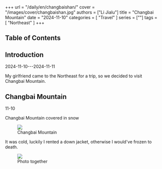 +++
url = "/daily/en/changbaishan/"
cover = "/images/cover/changbaishan.jpg"
authors = ["Li Jialu"]
title = "Changbai Mountain"
date = "2024-11-10"
categories = [
    "Travel"
]
series = [""]
tags = [
    "Northeast"
]
+++
<!DOCTYPE html>
<html lang="en">
<head>
    <meta charset="UTF-8">
    <meta name="viewport" content="width=device-width, initial-scale=1.0">
    <link rel="stylesheet" href="/assets/css/styles.css">
    <script src="/assets/js/toc.js"></script>    
</head>
<body>
    <article>
        <nav>
            <h2>Table of Contents</h2>
            <ul id="toc">
                <!-- Table of contents will be dynamically generated here -->
            </ul>
        </nav>
        <section>
            <h2>Introduction</h2>
            <p>2024-11-10---2024-11-11</p>
            <p>My girlfriend came to the Northeast for a trip, so we decided to visit Changbai Mountain.</p>
        </section>
        <section>
            <h2>Changbai Mountain</h2>
            <p>11-10 <i class="fas fa-snowflake"></i></p>
            <p>Changbai Mountain covered in snow</p>
            <div class="container">
                <div class="image">
                    <figure>
                        <a data-fancybox="gallery" href="https://cdn.heirenlop.com/daily-record/changbaishan1.png">
    <img src="https://cdn.heirenlop.com/daily-record/changbaishan1.png" loading="lazy">
</a>
                        <figcaption>Changbai Mountain</figcaption>
                    </figure>
                </div>
            </div>
        </section>
        <section>
            <p>It was cold, luckily I rented a down jacket, otherwise I would've frozen to death.</p>
            <div class="container">
                <div class="image">
                    <figure>
                        <a data-fancybox="gallery" href="https://cdn.heirenlop.com/daily-record/changbaishan2.png">
    <img src="https://cdn.heirenlop.com/daily-record/changbaishan2.png" loading="lazy">
</a>
                        <figcaption>Photo together</figcaption>
                    </figure>
                </div>
            </div>
        </section>
    </article>
</body>
</html>

